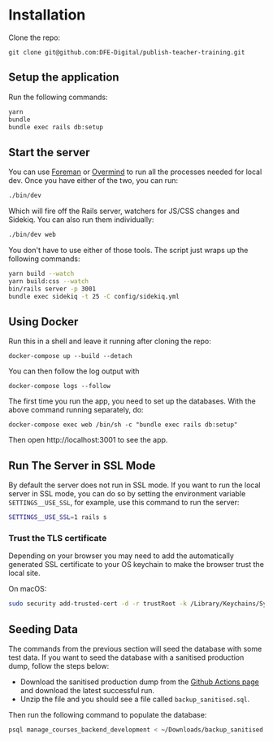 # Installation

Clone the repo:

    git clone git@github.com:DFE-Digital/publish-teacher-training.git


## Setup the application

Run the following commands:

```bash
yarn
bundle
bundle exec rails db:setup
```

## Start the server


You can use [Foreman](https://github.com/ddollar/foreman) or [Overmind](https://github.com/DarthSim/overmind) to run all the processes needed for local dev. Once you have either of the two, you can run:

```bash
./bin/dev
```

Which will fire off the Rails server, watchers for JS/CSS changes and Sidekiq. You can also run them individually:

```bash
./bin/dev web
```

You don't have to use either of those tools. The script just wraps up the following commands:

```bash
yarn build --watch
yarn build:css --watch
bin/rails server -p 3001
bundle exec sidekiq -t 25 -C config/sidekiq.yml
```

## Using Docker

Run this in a shell and leave it running after cloning the repo:

```
docker-compose up --build --detach
```

You can then follow the log output with

```
docker-compose logs --follow
```

The first time you run the app, you need to set up the databases. With the above command running separately, do:

```
docker-compose exec web /bin/sh -c "bundle exec rails db:setup"
```

Then open http://localhost:3001 to see the app.

## Run The Server in SSL Mode

By default the server does not run in SSL mode. If you want to run the local
server in SSL mode, you can do so by setting the environment variable
`SETTINGS__USE_SSL`, for example, use this command to run the server:

```bash
SETTINGS__USE_SSL=1 rails s
```

### Trust the TLS certificate

Depending on your browser you may need to add the automatically generated SSL
certificate to your OS keychain to make the browser trust the local site.

On macOS:

```bash
sudo security add-trusted-cert -d -r trustRoot -k /Library/Keychains/System.keychain config/localhost/https/localhost.crt
```

## Seeding Data

The commands from the previous section will seed the database with some test data. If you want to seed the database with a sanitised production dump, follow the steps below:

- Download the sanitised production dump from the [Github Actions page](https://github.com/DFE-Digital/publish-teacher-training/actions/workflows/database-restore.yml) and download the latest successful run.
- Unzip the file and you should see a file called `backup_sanitised.sql`.

Then run the following command to populate the database:

```bash
psql manage_courses_backend_development < ~/Downloads/backup_sanitised.sql
```
